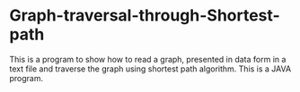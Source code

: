 # Graph-traversal-through-Shortest-path
This is a program to show how to read a graph, presented in data form in a text file and traverse the graph using shortest path algorithm. This is a JAVA program.

